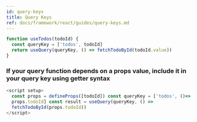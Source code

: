 ```yaml
---
id: query-keys
title: Query Keys
ref: docs/framework/react/guides/query-keys.md
---
```


[//]: # 'Example5'

```js
function useTodos(todoId) {
  const queryKey = ['todos', todoId]
  return useQuery(queryKey, () => fetchTodoById(todoId.value))
}
```

[//]: # 'Example5'

### If your query function depends on a props value, include it in your query key using getter syntax

```js
<script setup>
  const props = defineProps([todoId]) const queryKey = ['todos', ()=>
  props.todoId] const result = useQuery(queryKey, () =>
  fetchTodoById(props.todoId))
</script>
```
